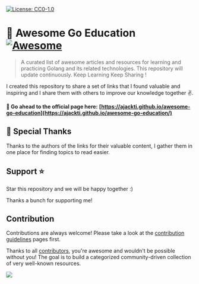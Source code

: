 [![License: CC0-1.0](https://img.shields.io/badge/License-CC0%201.0-brightgreen.svg?style=flat-square)](http://creativecommons.org/publicdomain/zero/1.0/)

# 🎨 Awesome Go Education [![Awesome](https://awesome.re/badge-flat2.svg)](https://awesome.re)

> A curated list of awesome articles and resources for learning and practicing Golang and its related technologies. This repository will update continuously. Keep Learning Keep Sharing !

I created this repository to share a set of links that I found valuable and inspiring and I share them with others to improve our knowledge together ✌️.

**🚀 Go ahead to the official page here:**
**[https://ajackti.github.io/awesome-go-education](https://ajackti.github.io/awesome-go-education/)**

## 🙏 Special Thanks

Thanks to the authors of the links for their valuable content, I gather them in one place for finding topics to read easier.

## Support ⭐

Star this repository and we will be happy together :)

Thanks a bunch for supporting me!

## Contribution

Contributions are always welcome! Please take a look at the [contribution guidelines](https://github.com/mehdihadeli/awesome-go-education/blob/master/contributing.md) pages first.

Thanks to all [contributors](https://github.com/mehdihadeli/awesome-go-education/graphs/contributors), you're awesome and wouldn't be possible without you! The goal is to build a categorized community-driven collection of very well-known resources.

<a href="https://github.com/ajackti/awesome-go-education/graphs/contributors">
  <img src="https://contrib.rocks/image?repo=ajackti/awesome-go-education" />
</a>

